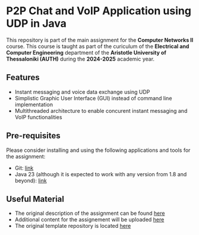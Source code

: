 # P2P Chat and VoIP Application using UDP in Java

This repository is part of the main assignment for the **Computer Networks II** course. This course is taught as part of the curiculum of the **Electrical and Computer Engineering** department of the **Aristotle University of Thessaloniki (AUTH)** during the **2024-2025** academic year.

## Features

- Instant messaging and voice data exchange using UDP
- Simplistic Graphic User Interface (GUI) instead of command line implementation
- Multithreaded architecture to enable concurent instant messaging and VoIP functionalities

## Pre-requisites 

Please consider installing and using the following applications and tools for the assignment:

- Git: [link](https://git-scm.com/downloads)
- Java 23 (although it is expected to work with any version from 1.8 and beyond): [link](https://www.oracle.com/java/technologies/downloads/)


## Useful Material

- The original description of the assignment can be found [here](https://sites.google.com/view/computer-networks-ii/%CE%B5%CF%81%CE%B3%CE%B1%CF%83%CE%AF%CE%B5%CF%82)
- Additional content for the assignement will be uploaded [here](https://sites.google.com/view/computer-networks-ii)
- The original template repository is located [here](https://github.com/siavvasm/CN2_AUTH_ChatAndVoIP)

